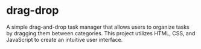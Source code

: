 # drag-drop
A simple drag-and-drop task manager that allows users to organize tasks by dragging them between categories. This project utilizes HTML, CSS, and JavaScript to create an intuitive user interface.
